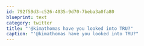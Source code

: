 ```yaml
---
id: 792f59d3-c526-4035-9d70-7beba3a0fa80
blueprint: text
category: twitter
title: "'@kimathomas have you looked into TRU?"
caption: "'@kimathomas have you looked into TRU?"
---
```

